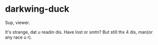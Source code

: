 # darkwing-duck

Sup, viewer.

It's strange, dat u readin dis. Have lost or smtn?
But still thx 4 dis, man(or any race u r).
